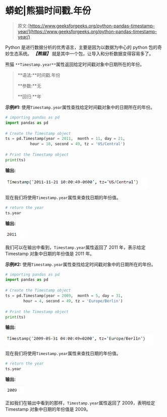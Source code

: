 # 蟒蛇|熊猫时间戳.年份

> 原文:[https://www.geeksforgeeks.org/python-pandas-timestamp-year/](https://www.geeksforgeeks.org/python-pandas-timestamp-year/)

Python 是进行数据分析的优秀语言，主要是因为以数据为中心的 python 包的奇妙生态系统。 ***【熊猫】*** 就是其中一个包，让导入和分析数据变得容易多了。

熊猫 `**Timestamp.year**`属性返回给定时间戳对象中日期所在的年份。

> **语法:**时间戳.年份
> 
> **参数:**无
> 
> **回归:**年

**示例#1:** 使用`Timestamp.year`属性查找给定时间戳对象中的日期所在的年份。

```py
# importing pandas as pd
import pandas as pd

# Create the Timestamp object
ts = pd.Timestamp(year = 2011,  month = 11, day = 21,
           hour = 10, second = 49, tz = 'US/Central')

# Print the Timestamp object
print(ts)
```

**输出:**

![](img/ee694c9af88333eeafa810576fa77c25.png)

现在我们将使用`Timestamp.year`属性来查找日期的年份值。

```py
# return the year
ts.year
```

**输出:**

![](img/1b5019a8f6f7eaf42b509c9c81dd1812.png)

我们可以在输出中看到，`Timestamp.year`属性返回了 2011 年，表示给定 Timestamp 对象中日期的年份值是 2011 年。

**示例#2:** 使用`Timestamp.year`属性查找给定时间戳对象中的日期所在的年份。

```py
# importing pandas as pd
import pandas as pd

# Create the Timestamp object
ts = pd.Timestamp(year = 2009,  month = 5, day = 31, 
        hour = 4, second = 49, tz = 'Europe/Berlin')

# Print the Timestamp object
print(ts)
```

**输出:**

![](img/e2c4d93f6eeb606ab122d97734870a13.png)

现在我们将使用`Timestamp.year`属性来查找日期的年份值。

```py
# return the year
ts.year
```

**输出:**

![](img/369eca04fa102573ae04391275be74a2.png)

正如我们在输出中看到的那样，`Timestamp.year`属性返回了 2009，表明给定 Timestamp 对象中日期的年份值是 2009。